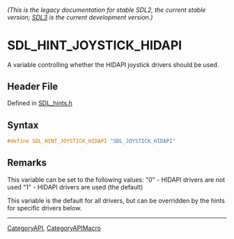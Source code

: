 ###### (This is the legacy documentation for stable SDL2, the current stable version; [SDL3](https://wiki.libsdl.org/SDL3/) is the current development version.)
# SDL_HINT_JOYSTICK_HIDAPI

A variable controlling whether the HIDAPI joystick drivers should be used.

## Header File

Defined in [SDL_hints.h](https://github.com/libsdl-org/SDL/blob/SDL2/include/SDL_hints.h)

## Syntax

```c
#define SDL_HINT_JOYSTICK_HIDAPI "SDL_JOYSTICK_HIDAPI"
```

## Remarks

This variable can be set to the following values: "0" - HIDAPI drivers are
not used "1" - HIDAPI drivers are used (the default)

This variable is the default for all drivers, but can be overridden by the
hints for specific drivers below.

----
[CategoryAPI](CategoryAPI), [CategoryAPIMacro](CategoryAPIMacro)

